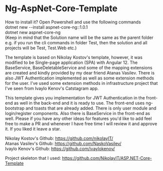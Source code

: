 # Ng-AspNet-Core-Template
How to install it?
Open Powershell and use the following commands\
  dotnet new --install aspnet-core-ng::1.0.1\
  dotnet new aspnet-core-ng\
  (Keep in mind that the Solution name will be the same as the parent folder e.g. if you run the cli commands in folder Test, then the solution and all projects will be Test, Test.Web etc.)


The template is based on Nikolay Kostov's template, however, it was modified to be Single-page application (SPA) with Angular 12.
The BaseService, BaseDeletableService and some of the mapping extensions are created and kindly provided by my dear friend Atanas Vasilev.
There is also JWT Authentication implemented as well as some extension methods for the user.
I've used some extension methods in infrastructure project that I've seen from Ivaylo Kenov's Catstagram app.

This template gives you implementation for JWT Authentication in the front-end as well in the back-end and it is ready to use.
The front-end uses ng-bootstrap and toasts that are already added. There is only user module and login/register components.
Also there is BaseService in the front-end as well.
Please if you have any other ideas for features you'd like to add feel free to make a PR and whenever I have free time I will review it and approve it.
If you liked it leave a star.

Nikolay Kostov's Github: https://github.com/nikolayIT/ \
Atanas Vasilev's Github: https://github.com/NaskoVasilev/ \
Ivaylo Kenov's Github: https://github.com/ivaylokenov/ 

Project skeleton that I used: https://github.com/NikolayIT/ASP.NET-Core-Template
